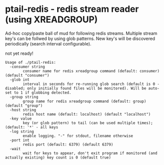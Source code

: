 # ptail-redis - redis stream reader (using XREADGROUP)

Ad-hoc copy/paste ball of mud for following redis streams. Multiple stream key's can be follwed by using glob patterns. New key's will be discovered periodically (search interval configurable).

not yet ready!

```
Usage of ./ptail-redis:
  -consumer string
        consumer name for redis xreadgroup command (default: consumer) (default "consumer")
  -glob int
        interval in seconds for re-running glob search (default is 0 - disabled; only initially found files will be monitored). Will be auto-set to 1 if globbing detected.
  -group string
        group name for redis xreadgroup command (default: group) (default "group")
  -host string
        redis host name (default: localhost) (default "localhost")
  -key value
        key (or glob pattern) to tail (can be used multiple times); (default: '*' - all keys
  -log string
        enable logging. "-" for stdout, filename otherwise
  -port int
        redis port (default: 6379) (default 6379)
  -wait
        wait for keys to appear, don't exit program if monitored (and actually existing) key count is 0 (default true)
```